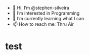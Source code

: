 - 👋 Hi, I’m @stephen-silveira
- 👀 I’m interested in Programming
- 🌱 I’m currently learning what I can
- 📫 How to reach me: Thru Air

<!---
stephen-silveira/stephen-silveira is a ✨ special ✨ repository because its `README.md` (this file) appears on your GitHub profile.
You can click the Preview link to take a look at your changes.
--->

<div> <h1> test </h1> </div> 
